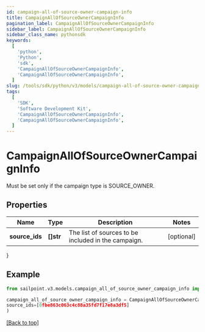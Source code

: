 ```yaml
---
id: campaign-all-of-source-owner-campaign-info
title: CampaignAllOfSourceOwnerCampaignInfo
pagination_label: CampaignAllOfSourceOwnerCampaignInfo
sidebar_label: CampaignAllOfSourceOwnerCampaignInfo
sidebar_class_name: pythonsdk
keywords:
  [
    'python',
    'Python',
    'sdk',
    'CampaignAllOfSourceOwnerCampaignInfo',
    'CampaignAllOfSourceOwnerCampaignInfo',
  ]
slug: /tools/sdk/python/v3/models/campaign-all-of-source-owner-campaign-info
tags:
  [
    'SDK',
    'Software Development Kit',
    'CampaignAllOfSourceOwnerCampaignInfo',
    'CampaignAllOfSourceOwnerCampaignInfo',
  ]
---
```


# CampaignAllOfSourceOwnerCampaignInfo

Must be set only if the campaign type is SOURCE_OWNER.

## Properties

| Name | Type | Description | Notes |
| --- | --- | --- | --- |
| **source_ids** | **[]str** | The list of sources to be included in the campaign. | [optional] |

}

## Example

```python
from sailpoint.v3.models.campaign_all_of_source_owner_campaign_info import CampaignAllOfSourceOwnerCampaignInfo

campaign_all_of_source_owner_campaign_info = CampaignAllOfSourceOwnerCampaignInfo(
source_ids=[0fbe863c063c4c88a35fd7f17e8a3df5]
)

```

[[Back to top]](#)
